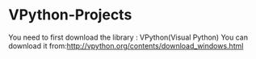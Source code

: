 # VPython-Projects
You need to first download the library : VPython(Visual Python) 
You can download it from:http://vpython.org/contents/download_windows.html
